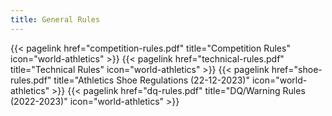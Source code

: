 ```yaml
---
title: General Rules
---
```

</section>

<section class="flex flex-col flex-wrap min-w-full mt-4 sm:min-w-0">
{{< pagelink href="competition-rules.pdf" title="Competition Rules" icon="world-athletics" >}}
{{< pagelink href="technical-rules.pdf" title="Technical Rules" icon="world-athletics" >}}
{{< pagelink href="shoe-rules.pdf" title="Athletics Shoe Regulations (22-12-2023)" icon="world-athletics" >}}
{{< pagelink href="dq-rules.pdf" title="DQ/Warning Rules (2022-2023)" icon="world-athletics" >}}